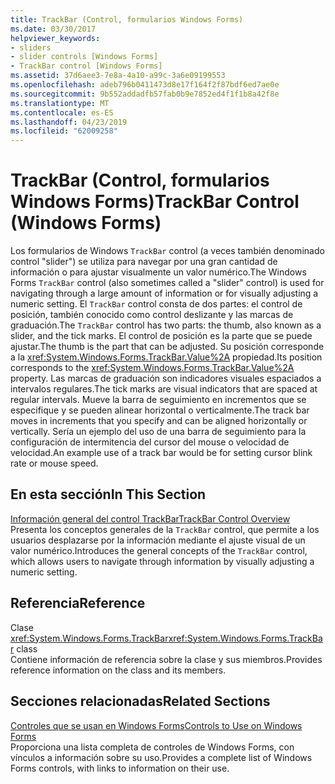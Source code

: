 ```yaml
---
title: TrackBar (Control, formularios Windows Forms)
ms.date: 03/30/2017
helpviewer_keywords:
- sliders
- slider controls [Windows Forms]
- TrackBar control [Windows Forms]
ms.assetid: 37d6aee3-7e8a-4a10-a99c-3a6e09199553
ms.openlocfilehash: adeb796b0411473d8e17f164f2f87bdf6ed7ae0e
ms.sourcegitcommit: 9b552addadfb57fab0b9e7852ed4f1f1b8a42f8e
ms.translationtype: MT
ms.contentlocale: es-ES
ms.lasthandoff: 04/23/2019
ms.locfileid: "62009258"
---
```

# <a name="trackbar-control-windows-forms"></a><span data-ttu-id="9eca1-102">TrackBar (Control, formularios Windows Forms)</span><span class="sxs-lookup"><span data-stu-id="9eca1-102">TrackBar Control (Windows Forms)</span></span>
<span data-ttu-id="9eca1-103">Los formularios de Windows `TrackBar` control (a veces también denominado control "slider") se utiliza para navegar por una gran cantidad de información o para ajustar visualmente un valor numérico.</span><span class="sxs-lookup"><span data-stu-id="9eca1-103">The Windows Forms `TrackBar` control (also sometimes called a "slider" control) is used for navigating through a large amount of information or for visually adjusting a numeric setting.</span></span> <span data-ttu-id="9eca1-104">El `TrackBar` control consta de dos partes: el control de posición, también conocido como control deslizante y las marcas de graduación.</span><span class="sxs-lookup"><span data-stu-id="9eca1-104">The `TrackBar` control has two parts: the thumb, also known as a slider, and the tick marks.</span></span> <span data-ttu-id="9eca1-105">El control de posición es la parte que se puede ajustar.</span><span class="sxs-lookup"><span data-stu-id="9eca1-105">The thumb is the part that can be adjusted.</span></span> <span data-ttu-id="9eca1-106">Su posición corresponde a la <xref:System.Windows.Forms.TrackBar.Value%2A> propiedad.</span><span class="sxs-lookup"><span data-stu-id="9eca1-106">Its position corresponds to the <xref:System.Windows.Forms.TrackBar.Value%2A> property.</span></span> <span data-ttu-id="9eca1-107">Las marcas de graduación son indicadores visuales espaciados a intervalos regulares.</span><span class="sxs-lookup"><span data-stu-id="9eca1-107">The tick marks are visual indicators that are spaced at regular intervals.</span></span> <span data-ttu-id="9eca1-108">Mueve la barra de seguimiento en incrementos que se especifique y se pueden alinear horizontal o verticalmente.</span><span class="sxs-lookup"><span data-stu-id="9eca1-108">The track bar moves in increments that you specify and can be aligned horizontally or vertically.</span></span> <span data-ttu-id="9eca1-109">Sería un ejemplo del uso de una barra de seguimiento para la configuración de intermitencia del cursor del mouse o velocidad de velocidad.</span><span class="sxs-lookup"><span data-stu-id="9eca1-109">An example use of a track bar would be for setting cursor blink rate or mouse speed.</span></span>  
  
## <a name="in-this-section"></a><span data-ttu-id="9eca1-110">En esta sección</span><span class="sxs-lookup"><span data-stu-id="9eca1-110">In This Section</span></span>  
 [<span data-ttu-id="9eca1-111">Información general del control TrackBar</span><span class="sxs-lookup"><span data-stu-id="9eca1-111">TrackBar Control Overview</span></span>](trackbar-control-overview-windows-forms.md)  
 <span data-ttu-id="9eca1-112">Presenta los conceptos generales de la `TrackBar` control, que permite a los usuarios desplazarse por la información mediante el ajuste visual de un valor numérico.</span><span class="sxs-lookup"><span data-stu-id="9eca1-112">Introduces the general concepts of the `TrackBar` control, which allows users to navigate through information by visually adjusting a numeric setting.</span></span>  
  
## <a name="reference"></a><span data-ttu-id="9eca1-113">Referencia</span><span class="sxs-lookup"><span data-stu-id="9eca1-113">Reference</span></span>  
 <span data-ttu-id="9eca1-114">Clase <xref:System.Windows.Forms.TrackBar></span><span class="sxs-lookup"><span data-stu-id="9eca1-114"><xref:System.Windows.Forms.TrackBar> class</span></span>  
 <span data-ttu-id="9eca1-115">Contiene información de referencia sobre la clase y sus miembros.</span><span class="sxs-lookup"><span data-stu-id="9eca1-115">Provides reference information on the class and its members.</span></span>  
  
## <a name="related-sections"></a><span data-ttu-id="9eca1-116">Secciones relacionadas</span><span class="sxs-lookup"><span data-stu-id="9eca1-116">Related Sections</span></span>  
 [<span data-ttu-id="9eca1-117">Controles que se usan en Windows Forms</span><span class="sxs-lookup"><span data-stu-id="9eca1-117">Controls to Use on Windows Forms</span></span>](controls-to-use-on-windows-forms.md)  
 <span data-ttu-id="9eca1-118">Proporciona una lista completa de controles de Windows Forms, con vínculos a información sobre su uso.</span><span class="sxs-lookup"><span data-stu-id="9eca1-118">Provides a complete list of Windows Forms controls, with links to information on their use.</span></span>
